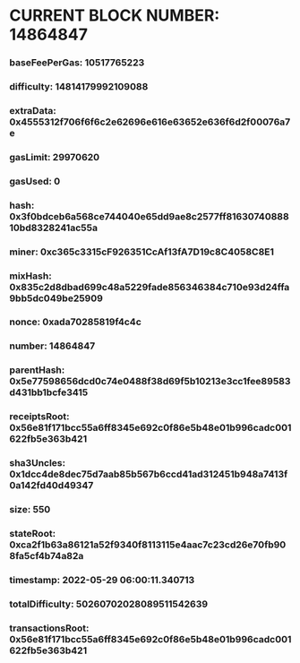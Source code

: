 # CURRENT BLOCK NUMBER: 14864847

### baseFeePerGas: 10517765223
### difficulty: 14814179992109088
### extraData: 0x4555312f706f6f6c2e62696e616e63652e636f6d2f00076a7e
### gasLimit: 29970620
### gasUsed: 0
### hash: 0x3f0bdceb6a568ce744040e65dd9ae8c2577ff8163074088810bd8328241ac55a
### miner: 0xc365c3315cF926351CcAf13fA7D19c8C4058C8E1
### mixHash: 0x835c2d8dbad699c48a5229fade856346384c710e93d24ffa9bb5dc049be25909
### nonce: 0xada70285819f4c4c
### number: 14864847
### parentHash: 0x5e77598656dcd0c74e0488f38d69f5b10213e3cc1fee89583d431bb1bcfe3415
### receiptsRoot: 0x56e81f171bcc55a6ff8345e692c0f86e5b48e01b996cadc001622fb5e363b421
### sha3Uncles: 0x1dcc4de8dec75d7aab85b567b6ccd41ad312451b948a7413f0a142fd40d49347
### size: 550
### stateRoot: 0xca2f1b63a86121a52f9340f8113115e4aac7c23cd26e70fb908fa5cf4b74a82a
### timestamp: 2022-05-29 06:00:11.340713
### totalDifficulty: 50260702028089511542639
### transactionsRoot: 0x56e81f171bcc55a6ff8345e692c0f86e5b48e01b996cadc001622fb5e363b421

